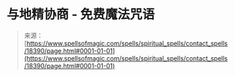 <!--yml

category: 未分类

date: 2024-06-12 18:59:59

-->

# 与地精协商 - 免费魔法咒语

> 来源：[https://www.spellsofmagic.com/spells/spiritual_spells/contact_spells/18390/page.html#0001-01-01](https://www.spellsofmagic.com/spells/spiritual_spells/contact_spells/18390/page.html#0001-01-01)
